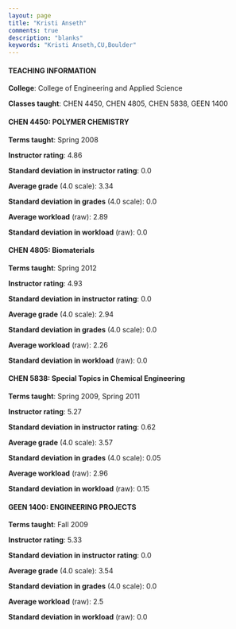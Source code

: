 ```yaml
---
layout: page
title: "Kristi Anseth" 
comments: true
description: "blanks"
keywords: "Kristi Anseth,CU,Boulder"
---
```

<head>
<script src="https://ajax.googleapis.com/ajax/libs/jquery/2.1.3/jquery.min.js"></script>
<script src="https://dl.dropboxusercontent.com/s/pc42nxpaw1ea4o9/highcharts.js?dl=0"></script>
<!-- <script src="../assets/js/highcharts.js"></script> -->
<style type="text/css">@font-face {
	font-family: "Bebas Neue";
	src: url(https://www.filehosting.org/file/details/544349/BebasNeue Regular.otf) format("opentype");
	}
	h1.Bebas { 
		font-family: "Bebas Neue", Verdana, Tahoma;
	}
</style>
</head>
	   
#### TEACHING INFORMATION

**College**: College of Engineering and Applied Science

**Classes taught**: CHEN 4450, CHEN 4805, CHEN 5838, GEEN 1400

#### CHEN 4450: POLYMER CHEMISTRY

**Terms taught**: Spring 2008

**Instructor rating**: 4.86

**Standard deviation in instructor rating**: 0.0

**Average grade** (4.0 scale): 3.34

**Standard deviation in grades** (4.0 scale): 0.0

**Average workload** (raw): 2.89

**Standard deviation in workload** (raw): 0.0

#### CHEN 4805: Biomaterials

**Terms taught**: Spring 2012

**Instructor rating**: 4.93

**Standard deviation in instructor rating**: 0.0

**Average grade** (4.0 scale): 2.94

**Standard deviation in grades** (4.0 scale): 0.0

**Average workload** (raw): 2.26

**Standard deviation in workload** (raw): 0.0

#### CHEN 5838: Special Topics in Chemical Engineering

**Terms taught**: Spring 2009, Spring 2011

**Instructor rating**: 5.27

**Standard deviation in instructor rating**: 0.62

**Average grade** (4.0 scale): 3.57

**Standard deviation in grades** (4.0 scale): 0.05

**Average workload** (raw): 2.96

**Standard deviation in workload** (raw): 0.15

#### GEEN 1400: ENGINEERING PROJECTS

**Terms taught**: Fall 2009

**Instructor rating**: 5.33

**Standard deviation in instructor rating**: 0.0

**Average grade** (4.0 scale): 3.54

**Standard deviation in grades** (4.0 scale): 0.0

**Average workload** (raw): 2.5

**Standard deviation in workload** (raw): 0.0

